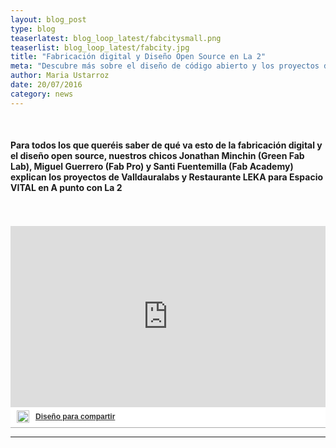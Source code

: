 ```yaml
---
layout: blog_post
type: blog
teaserlatest: blog_loop_latest/fabcitysmall.png
teaserlist: blog_loop_latest/fabcity.jpg
title: "Fabricación digital y Diseño Open Source en La 2"
meta: "Descubre más sobre el diseño de código abierto y los proyectos de Valldauralabs y Restaurante LEKA"
author: Maria Ustarroz
date: 20/07/2016
category: news
---
```



<br>
<h4>Para todos los que queréis saber de qué va esto de la fabricación digital y el diseño open source, nuestros chicos Jonathan Minchin (Green Fab Lab), Miguel Guerrero (Fab Pro) y Santi Fuentemilla (Fab Academy) explican los proyectos de Valldauralabs y Restaurante LEKA para Espacio VITAL en A punto con La 2</h4><br>
<br>

<div  style="width:100%;padding-top:64%;position:relative;border-bottom:1px solid #aaa;display:inline-block;background:#eee;background:rgba(255,255,255,0.9);"  >
<iframe frameborder="0" src="http://www.rtve.es/drmn/embed/video/3660211"
          name="Diseño para compartir" scrolling="no" style="width:100%;height:90%;position:absolute;left:0;top:0;overflow:hidden;"  ></iframe>
  <div style="position:absolute;bottom:0;left:0;font-family:arial,helvetica,sans-serif;font-size:12px;line-height:1.833;display:inline-block;padding:5px 0 5px 10px;">
    <span style="float:left;margin-right:10px;"><img
               style="height:20px;width:auto;background: transparent;padding:0;margin:0;"
               src="http://img.irtve.es/css/rtve.commons/rtve.header.footer/i/logoRTVEes.png"></span> <a
           style="color:#333;font-weight:bold;" title="Diseño para compartir"
           href="http://www.rtve.es/alacarta/videos/a-punto-con-la-2/punto-la2-espaciovital-12jul/3660211/"><strong>Diseño para compartir</strong></a></div>
</div>


<br>

---